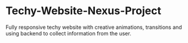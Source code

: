 # Techy-Website-Nexus-Project
Fully responsive techy website with creative animations, transitions and using backend to collect information from the user.
